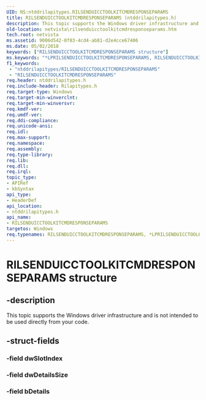```yaml
---
UID: NS:ntddrilapitypes.RILSENDUICCTOOLKITCMDRESPONSEPARAMS
title: RILSENDUICCTOOLKITCMDRESPONSEPARAMS (ntddrilapitypes.h)
description: This topic supports the Windows driver infrastructure and is not intended to be used directly from your code.
old-location: netvista\rilsenduicctoolkitcmdresponseparams.htm
tech.root: netvista
ms.assetid: 9006d542-0f83-4cd4-ab81-d2e4cce67406
ms.date: 05/02/2018
keywords: ["RILSENDUICCTOOLKITCMDRESPONSEPARAMS structure"]
ms.keywords: "*LPRILSENDUICCTOOLKITCMDRESPONSEPARAMS, RILSENDUICCTOOLKITCMDRESPONSEPARAMS, RILSENDUICCTOOLKITCMDRESPONSEPARAMS structure [Network Drivers Starting with Windows Vista], netvista.rilsenduicctoolkitcmdresponseparams, ntddrilapitypes/RILSENDUICCTOOLKITCMDRESPONSEPARAMS"
f1_keywords:
 - "ntddrilapitypes/RILSENDUICCTOOLKITCMDRESPONSEPARAMS"
 - "RILSENDUICCTOOLKITCMDRESPONSEPARAMS"
req.header: ntddrilapitypes.h
req.include-header: Rilapitypes.h
req.target-type: Windows
req.target-min-winverclnt: 
req.target-min-winversvr: 
req.kmdf-ver: 
req.umdf-ver: 
req.ddi-compliance: 
req.unicode-ansi: 
req.idl: 
req.max-support: 
req.namespace: 
req.assembly: 
req.type-library: 
req.lib: 
req.dll: 
req.irql: 
topic_type:
- APIRef
- kbSyntax
api_type:
- HeaderDef
api_location:
- ntddrilapitypes.h
api_name:
- RILSENDUICCTOOLKITCMDRESPONSEPARAMS
targetos: Windows
req.typenames: RILSENDUICCTOOLKITCMDRESPONSEPARAMS, *LPRILSENDUICCTOOLKITCMDRESPONSEPARAMS
---
```


# RILSENDUICCTOOLKITCMDRESPONSEPARAMS structure


## -description


This topic supports the Windows driver infrastructure and is not intended to be used directly from your code.


## -struct-fields




### -field dwSlotIndex


### -field dwDetailsSize


### -field bDetails

